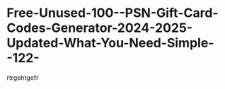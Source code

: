 # Free-Unused-100--PSN-Gift-Card-Codes-Generator-2024-2025-Updated-What-You-Need-Simple--122-
rtrgehtgefr
